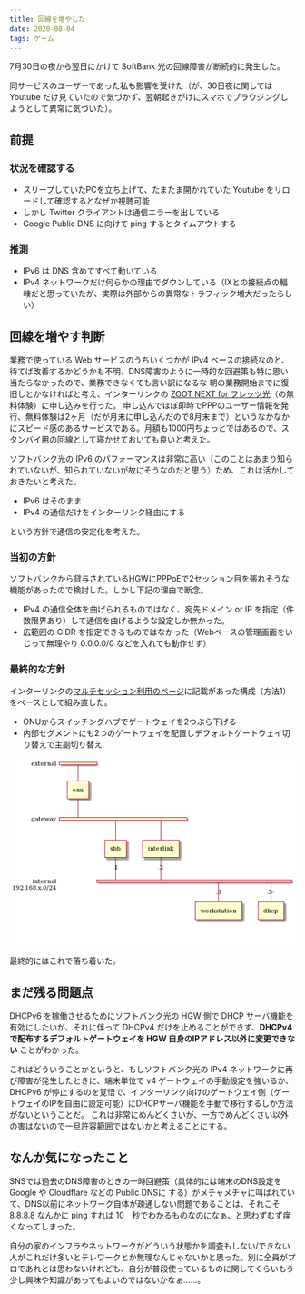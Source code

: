 ```yaml
---
title: 回線を増やした
date: 2020-08-04
tags: ゲーム
---
```


7月30日の夜から翌日にかけて SoftBank 光の回線障害が断続的に発生した。

同サービスのユーザーであった私も影響を受けた（が、30日夜に関しては Youtube だけ見ていたので気づかず、翌朝起きがけにスマホでブラウジングしようとして異常に気づいた）。

## 前提

### 状況を確認する

* スリープしていたPCを立ち上げて、たまたま開かれていた Youtube をリロードして確認するとなぜか視聴可能
* しかし Twitter クライアントは通信エラーを出している
* Google Public DNS に向けて ping するとタイムアウトする

### 推測

* IPv6 は DNS 含めてすべて動いている
* IPv4 ネットワークだけ何らかの理由でダウンしている（IXとの接続点の輻輳だと思っていたが、実際は外部からの異常なトラフィック増大だったらしい）

## 回線を増やす判断

業務で使っている Web サービスのうちいくつかが IPv4 ベースの接続なのと、待てば改善するかどうかも不明、DNS障害のように一時的な回避策も特に思い当たらなかったので、~~業務できなくても言い訳になるな~~ 朝の業務開始までに復旧しとかなければと考え、インターリンクの [ZOOT NEXT for フレッツ光](https://www.interlink.or.jp/service/flets/b/)（の無料体験）に申し込みを行った。
申し込んでほぼ即時でPPPのユーザー情報を発行、無料体験は2ヶ月（だが月末に申し込んだので8月末まで）というなかなかにスピード感のあるサービスである。月額も1000円ちょっとではあるので、スタンバイ用の回線として寝かせておいても良いと考えた。

ソフトバンク光の IPv6 のパフォーマンスは非常に高い（このことはあまり知られていないが、知られていないが故にそうなのだと思う）ため、これは活かしておきたいと考えた。

* IPv6 はそのまま
* IPv4 の通信だけをインターリンク経由にする

という方針で通信の安定化を考えた。

### 当初の方針

ソフトバンクから貸与されているHGWにPPPoEで2セッション目を張れそうな機能があったので検討した。しかし下記の理由で断念。

* IPv4 の通信全体を曲げられるものではなく、宛先ドメイン or IP を指定（件数限界あり）して通信を曲げるような設定しか無かった。
* 広範囲の CIDR を指定できるものではなかった（Webベースの管理画面をいじって無理やり 0.0.0.0/0 などを入れても動作せず）

### 最終的な方針

インターリンクの[マルチセッション利用のページ](https://www.interlink.or.jp/service/flets/multisession.html)に記載があった構成（方法1）をベースとして組み直した。

* ONUからスイッチングハブでゲートウェイを2つぶら下げる
* 内部セグメントにも2つのゲートウェイを配置しデフォルトゲートウェイ切り替えで主副切り替え

![network](/images/0804a.png)

最終的にはこれで落ち着いた。

## まだ残る問題点

DHCPv6 を稼働させるためにソフトバンク光の HGW 側で DHCP サーバ機能を有効にしたいが、それに伴って DHCPv4 だけを止めることができず、**DHCPv4 で配布するデフォルトゲートウェイを HGW 自身のIPアドレス以外に変更できない** ことがわかった。

これはどういうことかというと、もしソフトバンク光の IPv4 ネットワークに再び障害が発生したときに、端末単位で v4 ゲートウェイの手動設定を強いるか、DHCPv6 が停止するのを覚悟で、インターリンク向けのゲートウェイ側（ゲートウェイのIPを自由に設定可能）にDHCPサーバ機能を手動で移行するしか方法がないということだ。
これは非常にめんどくさいが、一方でめんどくさい以外の害はないので一旦許容範囲ではないかと考えることにする。

## なんか気になったこと

SNSでは過去のDNS障害のときの一時回避策（具体的には端末のDNS設定を Google や Cloudflare などの Public DNSに する）がメチャメチャに叫ばれていて、DNS以前にネットワーク自体が疎通しない問題であることは、それこそ 8.8.8.8 なんかに ping すれば 10　秒でわかるものなのになぁ、と思わずむず痒くなってしまった。

自分の家のインフラやネットワークがどういう状態かを調査もしない/できない人がこれだけ多いとテレワークとか無理なんじゃないかと思った。別に全員がプロであれとは思わないけれども、自分が普段使っているものに関してくらいもう少し興味や知識があってもよいのではないかなぁ……。

